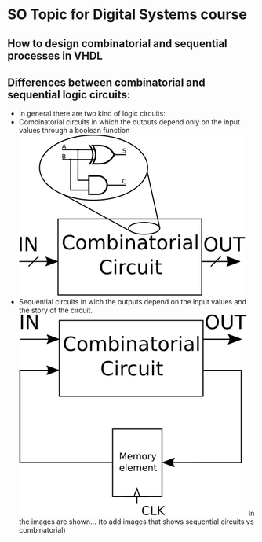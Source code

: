 # SO Topic for Digital Systems course

## How to design combinatorial and sequential processes in VHDL

## Differences between combinatorial and sequential logic circuits:


* In general there are two kind of logic circuits:
 * Combinatorial circuits in which the outputs depend only on the input values through a boolean function
   ![combinatorial](images/comb.png)
 * Sequential circuits in wich the outputs depend on the input values and the story of the circuit.
   ![sequential](images/seq.png)
In the images are shown... (to add images that shows sequential circuits vs combinatorial)
